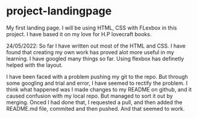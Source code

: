 # project-landingpage
My first landing page.
I will be using HTML, CSS with FLexbox in this project.
I have based it on my love for H.P lovecraft books.

24/05/2022:
So far I have written out most of the HTML and CSS. I have found that creating my own work has proved alot more useful in my learning. I have googled many things so far. Using flexbox has definetly helped with the layout.  

I have been faced with a problem pushing my git to the repo. But through some googling and trial and error, I have seemed to rectify the problem. I think what happened was I made changes to my README on github, and it caused confusion with my local repo. But managed to sort it out by merging. Onced I had done that, I requested a pull, and then added the README.md file, commited and then pushed. And that seemed to work.